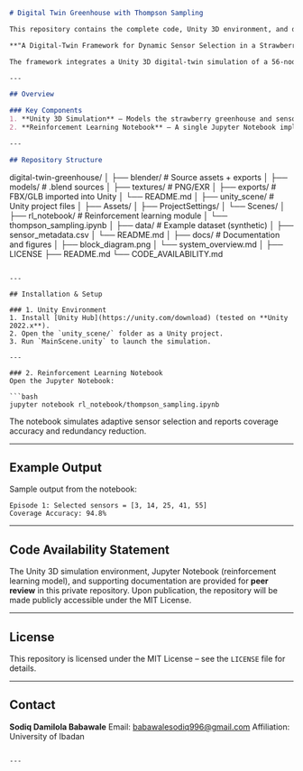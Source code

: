 

```markdown
# Digital Twin Greenhouse with Thompson Sampling

This repository contains the complete code, Unity 3D environment, and documentation for the paper:

**"A Digital-Twin Framework for Dynamic Sensor Selection in a Strawberry Greenhouse"**

The framework integrates a Unity 3D digital-twin simulation of a 56-node sensor network with a Thompson Sampling-based reinforcement learning (RL) model to dynamically select a minimal yet representative subset of sensors for environmental monitoring.

---

## Overview

### Key Components
1. **Unity 3D Simulation** – Models the strawberry greenhouse and sensor placement in a 3D environment.  
2. **Reinforcement Learning Notebook** – A single Jupyter Notebook implementing Thompson Sampling for sensor selection.  

---

## Repository Structure

```

digital-twin-greenhouse/
│
├── blender/                    # Source assets + exports
│   ├── models/                 # .blend sources
│   ├── textures/               # PNG/EXR
│   ├── exports/                # FBX/GLB imported into Unity
│   └── README.md
│
├── unity\_scene/                # Unity project files
│   ├── Assets/
│   ├── ProjectSettings/
│   └── Scenes/
│
├── rl\_notebook/                # Reinforcement learning module
│   └── thompson\_sampling.ipynb
│
├── data/                       # Example dataset (synthetic)
│   ├── sensor\_metadata.csv
│   └── README.md
│
├── docs/                       # Documentation and figures
│   ├── block\_diagram.png
│   └── system\_overview\.md
│
├── LICENSE
├── README.md
└── CODE\_AVAILABILITY.md

````

---

## Installation & Setup

### 1. Unity Environment
1. Install [Unity Hub](https://unity.com/download) (tested on **Unity 2022.x**).  
2. Open the `unity_scene/` folder as a Unity project.  
3. Run `MainScene.unity` to launch the simulation.  

---

### 2. Reinforcement Learning Notebook
Open the Jupyter Notebook:  

```bash
jupyter notebook rl_notebook/thompson_sampling.ipynb
````

The notebook simulates adaptive sensor selection and reports coverage accuracy and redundancy reduction.

---

## Example Output

Sample output from the notebook:

```
Episode 1: Selected sensors = [3, 14, 25, 41, 55]
Coverage Accuracy: 94.8%
```

---

## Code Availability Statement

The Unity 3D simulation environment, Jupyter Notebook (reinforcement learning model), and supporting documentation are provided for **peer review** in this private repository.
Upon publication, the repository will be made publicly accessible under the MIT License.

---

## License

This repository is licensed under the MIT License – see the `LICENSE` file for details.

---

## Contact

**Sodiq Damilola Babawale**
Email: [babawalesodiq996@gmail.com](mailto:babawalesodiq996@gmail.com)
Affiliation: University of Ibadan

```

---


```
